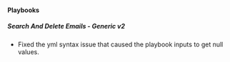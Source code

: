 
#### Playbooks

##### Search And Delete Emails - Generic v2

- Fixed the yml syntax issue that caused the playbook inputs to get null values.